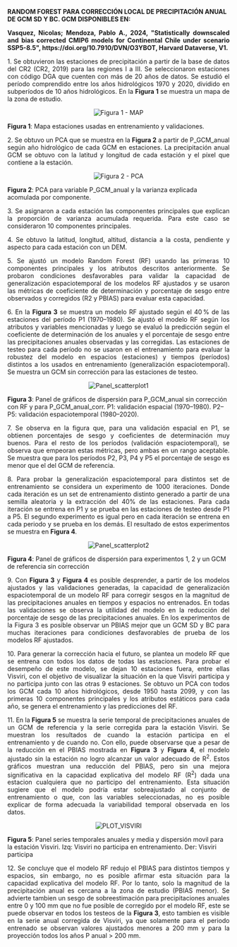 <strong>RANDOM FOREST PARA CORRECCIÓN LOCAL DE PRECIPITACIÓN ANUAL DE GCM SD Y BC. GCM DISPONIBLES EN:</strong>
<p align="justify">
<strong>Vasquez, Nicolas; Mendoza, Pablo A., 2024, "Statistically downscaled and bias corrected CMIP6 models for Continental Chile under scenario SSP5-8.5", https://doi.org/10.7910/DVN/O3YBOT, Harvard Dataverse, V1.</strong>
</p>


<p align="justify">
1. Se obtuvieron las estaciones de precipitación a partir de la base de datos del CR2 (CR2, 2019) para las regiones I a III. Se seleccionaron estaciones con código DGA que cuenten con más de 20 años de datos.  
Se estudió el período comprendido entre los años hidrológicos 1970 y 2020, dividido en subperíodos de 10 años hidrológicos. En la <strong>Figura 1</strong> se muestra un mapa de la zona de estudio.
</p>

<div align="center">
  <img src="https://raw.githubusercontent.com/FelipeRivas5492/RF_corrPP/main/MAP.png" alt="Figura 1 - MAP">
</div>
<p><strong>Figura 1</strong>: Mapa estaciones usadas en entrenamiento y validaciones.</p>

<p align="justify">
2. Se obtuvo un PCA que se muestra en la <strong>Figura 2</strong> a partir de P_GCM_anual según año hidrológico de cada GCM en estaciones. La precipitación anual GCM se obtuvo con la latitud y longitud de cada estación y el píxel que contiene a la estación.
</p>

<div align="center">
  <img src="https://raw.githubusercontent.com/FelipeRivas5492/RF_corrPP/main/PCA.png" alt="Figura 2 - PCA">
</div>
<p><strong>Figura 2</strong>: PCA para variable P_GCM_anual y la varianza explicada acomulada por componente.</p>

<p align="justify">
3. Se asignaron a cada estación las componentes principales que explican la proporción de varianza acumulada requerida. Para este caso se consideraron 10 componentes principales.
</p>

<p align="justify">
4. Se obtuvo la latitud, longitud, altitud, distancia a la costa, pendiente y aspecto para cada estación con un DEM.
</p>

<p align="justify">
5. Se ajustó un modelo Random Forest (RF) usando las primeras 10 componentes principales y los atributos descritos anteriormente. Se probaron condiciones desfavorables para validar la capacidad de generalización espaciotemporal de los modelos RF ajustados y se usaron las métricas de coeficiente de determinación y porcentaje de sesgo entre observados y corregidos (R2 y PBIAS) para evaluar esta capacidad.
</p>

<p align="justify">
6. En la <strong>Figura 3</strong> se muestra un modelo RF ajustado según el 40 % de las estaciones del período P1 (1970–1980). Se ajustó el modelo RF según los atributos y variables mencionadas y luego se evaluó la predicción según el coeficiente de determinación de los anuales y el porcentaje de sesgo entre las precipitaciones anuales observadas y las corregidas. Las estaciones de testeo para cada período no se usaron en el entrenamiento para evaluar la robustez del modelo en espacios (estaciones) y tiempos (períodos) distintos a los usados en entrenamiento (generalización espaciotemporal). Se muestra un GCM sin corrección para las estaciones de testeo.
</p>

<div align="center">
  <img src="https://raw.githubusercontent.com/FelipeRivas5492/RF_corrPP/main/PANEL_SCATTERPLOT1.png" alt="Panel_scatterplot1">
</div>
<p><strong>Figura 3</strong>: Panel de gráficos de dispersión para P_GCM_anual sin corrección con RF y para P_GCM_anual_corr. P1: validación espacial (1970–1980). P2–P5: validación espaciotemporal (1980–2020).</p>

<p align="justify">
7. Se observa en la figura que, para una validación espacial en P1, se obtienen porcentajes de sesgo y coeficientes de determinación muy buenos. Para el resto de los períodos (validación espaciotemporal), se observa que empeoran estas métricas, pero ambas en un rango aceptable. Se muestra que para los períodos P2, P3, P4 y P5 el porcentaje de sesgo es menor que el del GCM de referencia.
</p>

<p align="justify">
8. Para probar la generalización espaciotemporal para distintos set de entrenamiento se considera un experimento de 1000 iteraciones. Donde cada iteración es un set de entrenamiento distinto generado a partir de una semilla aleatoria y la extracción del 40% de las estaciones. Para cada iteración se entrena en P1 y se prueba en las estaciones de testeo desde P1 a P5. El segundo experimento es igual pero en cada iteración se entrena en cada periodo y se prueba en los demás. El resultado de estos experimentos se muestra en <strong>Figura 4</strong>.
</p>

<div align="center">
  <img src="https://raw.githubusercontent.com/FelipeRivas5492/RF_corrPP/main/PANEL_SCATTERPLOT2.png" alt="Panel_scatterplot2">
</div>
<p><strong>Figura 4</strong>: Panel de gráficos de dispersión para experimentos 1, 2 y un GCM de referencia sin corrección</p>

<p align="justify">
9. Con <strong>Figura 3</strong> y <strong>Figura 4</strong> es posible desprender, a partir de los modelos ajustados y las validaciones generadas, la capacidad de generalización espaciotemporal de un modelo RF para corregir sesgos en la magnitud de las precipitaciones anuales en tiempos y espacios no entrenados. En todas las validaciones se observa la utilidad del modelo en la reducción del porcentaje de sesgo de las precipitaciones anuales. En los experimentos de la Figura 3 es posible observar un PBIAS mejor que un GCM SD y BC para muchas iteraciones para condiciones desfavorables de prueba de los modelos RF ajustados.  
</p>

<p align="justify"> 
10. Para generar la corrección hacia el futuro, se plantea un modelo RF que se entrena con todos los datos de todas las estaciones. Para probar el desempeño de este modelo, se dejan 10 estaciones fuera, entre ellas Visviri, con el objetivo de visualizar la situación en la que Visviri participa y no participa junto con las otras 9 estaciones. Se obtuvo un PCA con todos los GCM cada 10 años hidrológicos, desde 1950 hasta 2099, y con las primeras 10 componentes principales y los atributos estáticos para cada año, se genera el entrenamiento y las predicciones del RF.
</p>

  
<p align="justify">
11. En la <strong>Figura 5</strong> se muestra la serie temporal de precipitaciones anuales de un GCM de referencia y la serie corregida para la estación Visviri. Se muestran los resultados de cuando la estación participa en el entrenamiento y de cuando no. Con ello, puede observarse que a pesar de la reducción en el PBIAS mostrada en <strong>Figura 3</strong> y <strong>Figura 4</strong>, el modelo ajustado sin la estación no logro alcanzar un valor adecuado de R<sup>2</sup>. Estos gráficos muestran una reducción del PBIAS, pero sin una mejora significativa en la capacidad explicativa del modelo RF (R<sup>2</sup>) dada una estacion cualquiera que no participo del entrenamiento. Esta situación sugiere que el modelo podría estar sobreajustado al conjunto de entrenamiento o que, con las variables seleccionadas, no es posible explicar de forma adecuada la variabilidad temporal observada en los datos. 
</p>


<div align="center">
  <img src="https://raw.githubusercontent.com/FelipeRivas5492/RF_corrPP/main/PLOT_VISVIRI.png" alt="PLOT_VISVIRI">
</div>
<p><strong>Figura 5</strong>: Panel series temporales anuales y media y dispersión movil para la estación Visviri. Izq: Visviri no participa en entrenamiento. Der: Visviri participa </p>


<p align="justify">
12. Se concluye que el modelo RF redujo el PBIAS para distintos tiempos y espacios, sin embargo, no es posible afirmar esta situación para la capacidad explicativa del modelo RF. Por lo tanto, solo la magnitud de la precipitación anual es cercana a la zona de estudio (PBIAS menor). Se advierte tambien un sesgo de sobreestimación para precipitaciones anuales entre 0 y 100 mm que no fue posible de corregido por el modelo RF, este se puede observar en todos los testeos de la <strong>Figura 3</strong>, esto tambien es visible en la serie anual corregida de Visviri, ya que solamente para el periodo entrenado se observan valores ajustados menores a 200 mm y para la proyección todos los años P anual > 200 mm.  











